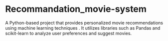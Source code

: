 # Recommandation_movie-system
A Python-based project that provides personalized movie recommendations using machine learning techniques . It utilizes libraries such as Pandas and scikit-learn to analyze user preferences and suggest movies.
